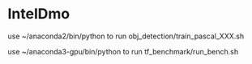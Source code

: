 # IntelDmo

use ~/anaconda2/bin/python to run obj_detection/train_pascal_XXX.sh

use ~/anaconda3-gpu/bin/python to run tf_benchmark/run_bench.sh
